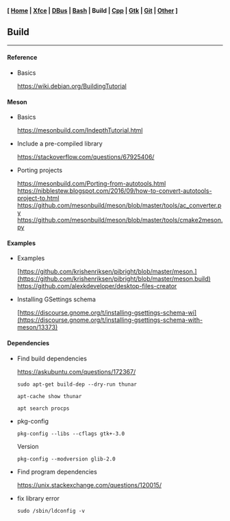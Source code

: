 **[ [Home](00-Home.html) | [Xfce](05-Xfce.html) | [DBus](10-DBus.html) | [Bash](15-Bash.html) | Build | [Cpp](25-Cpp.html) | [Gtk](30-Gtk.html) | [Git](35-Git.html) | [Other](99-Other.html) ]**

## Build

---

#### Reference

* Basics
    
    https://wiki.debian.org/BuildingTutorial  



#### Meson

* Basics
    
    https://mesonbuild.com/IndepthTutorial.html  

* Include a pre-compiled library
    
    https://stackoverflow.com/questions/67925406/  

* Porting projects
    
    https://mesonbuild.com/Porting-from-autotools.html  
    https://nibblestew.blogspot.com/2016/09/how-to-convert-autotools-project-to.html  
    https://github.com/mesonbuild/meson/blob/master/tools/ac_converter.py  
    https://github.com/mesonbuild/meson/blob/master/tools/cmake2meson.py  


#### Examples

* Examples
    
    [https://github.com/krishenriksen/pibright/blob/master/meson.](https://github.com/krishenriksen/pibright/blob/master/meson.build)  
    https://github.com/alexkdeveloper/desktop-files-creator  

* Installing GSettings schema
    
    [https://discourse.gnome.org/t/installing-gsettings-schema-wi](https://discourse.gnome.org/t/installing-gsettings-schema-with-meson/13373)  



#### Dependencies

* Find build dependencies

    https://askubuntu.com/questions/172367/  
    
    ```
    sudo apt-get build-dep --dry-run thunar
    
    apt-cache show thunar

    apt search procps
    ```
    
* pkg-config

    ```
    pkg-config --libs --cflags gtk+-3.0
    ```
    
    Version
    
    ```
    pkg-config --modversion glib-2.0
    ```

* Find program dependencies
    
    https://unix.stackexchange.com/questions/120015/  

* fix library error

    ```
    sudo /sbin/ldconfig -v
    ```


